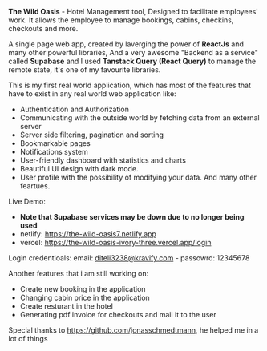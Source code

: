 **The Wild Oasis** - Hotel Management tool, Designed to facilitate employees' work.
It allows the employee to manage bookings, cabins, checkins, checkouts and more.

A single page web app, created by laverging the power of **ReactJs** and many other powerful libraries, And a very awesome "Backend as a service" called **Supabase** and I used **Tanstack Query (React Query)** to manage the remote state, it's one of my favourite libraries.

This is my first real world application, which has most of the features that have to exist in any real world web application like:

- Authentication and Authorization
- Communicating with the outside world by fetching data from an external server
- Server side filtering, pagination and sorting
- Bookmarkable pages
- Notifications system
- User-friendly dashboard with statistics and charts
- Beautiful UI design with dark mode.
- User profile with the possibility of modifying your data.
  And many other feartues.

Live Demo:

- **Note that Supabase services may be down due to no longer being used**
- netlify: https://the-wild-oasis7.netlify.app
- vercel: https://the-wild-oasis-ivory-three.vercel.app/login

Login credentioals: email: diteli3238@kravify.com - passowrd: 12345678

Another features that i am still working on:

- Create new booking in the application
- Changing cabin price in the application
- Create resturant in the hotel
- Generating pdf invoice for checkouts and mail it to the user

Special thanks to https://github.com/jonasschmedtmann, he helped me in a lot of things
